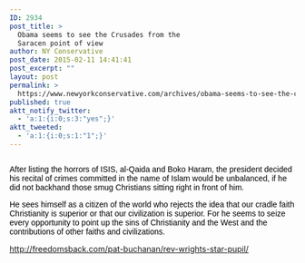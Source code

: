 ```yaml
---
ID: 2934
post_title: >
  Obama seems to see the Crusades from the
  Saracen point of view
author: NY Conservative
post_date: 2015-02-11 14:41:41
post_excerpt: ""
layout: post
permalink: >
  https://www.newyorkconservative.com/archives/obama-seems-to-see-the-crusades-from-the-saracen-point-of-view/
published: true
aktt_notify_twitter:
  - 'a:1:{i:0;s:3:"yes";}'
aktt_tweeted:
  - 'a:1:{i:0;s:1:"1";}'
---
```

<img src="http://www.newyorkconservative.com/wp-content/uploads/2015/02/021115_1941_Obamaseemst1.jpg" alt="" />

<span style="color: black;font-family: Arial">After listing the horrors of ISIS, al-Qaida and Boko Haram, the president decided his recital of crimes committed in the name of Islam would be unbalanced, if he did not backhand those smug Christians sitting right in front of him.
</span>

<span style="color: black;font-family: Arial">He sees himself as a citizen of the world who rejects the idea that our cradle faith Christianity is superior or that our civilization is superior. For he seems to seize every opportunity to point up the sins of Christianity and the West and the contributions of other faiths and civilizations.</span>

<a href="http://freedomsback.com/pat-buchanan/rev-wrights-star-pupil/">http://freedomsback.com/pat-buchanan/rev-wrights-star-pupil/</a>